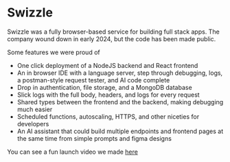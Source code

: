 # Swizzle
Swizzle was a fully browser-based service for building full stack apps. The company wound down in early 2024, but the code has been made public.

Some features we were proud of
- One click deployment of a NodeJS backend and React frontend
- An in browser IDE with a language server, step through debugging, logs, a postman-style request tester, and AI code complete
- Drop in authentication, file storage, and a MongoDB database
- Slick logs with the full body, headers, and logs for every request
- Shared types between the frontend and the backend, making debugging much easier
- Scheduled functions, autoscaling, HTTPS, and other niceties for developers
- An AI assistant that could build multiple endpoints and frontend pages at the same time from simple prompts and figma designs

You can see a fun launch video we made [here](https://www.youtube.com/watch?v=1UPJvjx1EOI)
